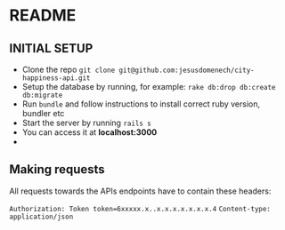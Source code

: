 # README

## INITIAL SETUP
- Clone the repo `git clone git@github.com:jesusdomenech/city-happiness-api.git`
- Setup the database by running, for example: `rake db:drop db:create db:migrate`
- Run `bundle` and follow instructions to install correct ruby version, bundler etc
- Start the server by running `rails s`
- You can access it at **localhost:3000**
- 
## Making requests
All requests towards the APIs endpoints have to contain these headers:

`Authorization: Token token=6xxxxx.x..x.x.x.x.x.x.x.4`
`Content-type: application/json`


